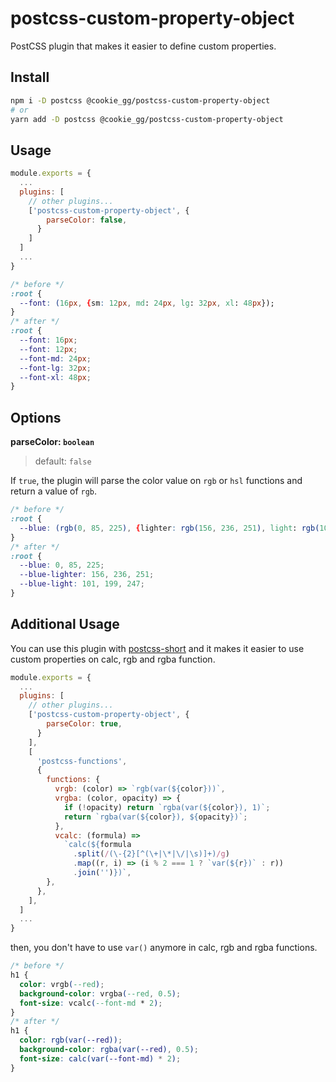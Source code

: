 # postcss-custom-property-object

PostCSS plugin that makes it easier to define custom properties.

## Install

```bash
npm i -D postcss @cookie_gg/postcss-custom-property-object
# or
yarn add -D postcss @cookie_gg/postcss-custom-property-object
```

## Usage

```js:postcss.config.js
module.exports = {
  ...
  plugins: [
    // other plugins...
    ['postcss-custom-property-object', {
        parseColor: false,
      }
    ]
  ]
  ...
}
```

```css:style.css
/* before */
:root {
  --font: (16px, {sm: 12px, md: 24px, lg: 32px, xl: 48px});
}
/* after */
:root {
  --font: 16px;
  --font: 12px;
  --font-md: 24px;
  --font-lg: 32px;
  --font-xl: 48px;
}
```

## Options

**parseColor: `boolean`**

> default: `false`

If `true`, the plugin will parse the color value on `rgb` or `hsl` functions and return a value of `rgb`.

```css:style.css
/* before */
:root {
  --blue: (rgb(0, 85, 225), {lighter: rgb(156, 236, 251), light: rgb(101, 199, 247)});
}
/* after */
:root {
  --blue: 0, 85, 225;
  --blue-lighter: 156, 236, 251;
  --blue-light: 101, 199, 247;
}
```

## Additional Usage

You can use this plugin with [postcss-short](https://github.com/csstools/postcss-short) and it makes it easier to use custom properties on calc, rgb and rgba function.

```js:postcss.config.js
module.exports = {
  ...
  plugins: [
    // other plugins...
    ['postcss-custom-property-object', {
        parseColor: true,
      }
    ],
    [
      'postcss-functions',
      {
        functions: {
          vrgb: (color) => `rgb(var(${color}))`,
          vrgba: (color, opacity) => {
            if (!opacity) return `rgba(var(${color}), 1)`;
            return `rgba(var(${color}), ${opacity})`;
          },
          vcalc: (formula) =>
            `calc(${formula
              .split(/(\-{2}[^(\+|\*|\/|\s)]+)/g)
              .map((r, i) => (i % 2 === 1 ? `var(${r})` : r))
              .join('')})`,
        },
      },
    ],
  ]
  ...
}
```

then, you don't have to use `var()` anymore in calc, rgb and rgba functions.

```css:style.css
/* before */
h1 {
  color: vrgb(--red);
  background-color: vrgba(--red, 0.5);
  font-size: vcalc(--font-md * 2);
}
/* after */
h1 {
  color: rgb(var(--red));
  background-color: rgba(var(--red), 0.5);
  font-size: calc(var(--font-md) * 2);
}
```
